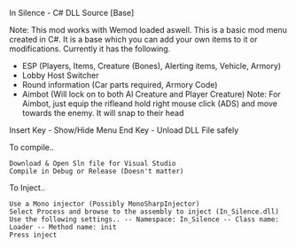In Silence - C# DLL Source [Base]

Note: This mod works with Wemod loaded aswell.
This is a basic mod menu created in C#. It is a base which you can add your own items to it or modifications. Currently it has the following.

 - ESP (Players, Items, Creature (Bones), Alerting items, Vehicle, Armory)
 - Lobby Host Switcher
 - Round information (Car parts required, Armory Code)
 - Aimbot (Will lock on to both AI Creature and Player Creature)
 Note: For Aimbot, just equip the rifleand hold right mouse click (ADS) and move towards the enemy. It will snap to their head
 
Insert Key - Show/Hide Menu 
End Key - Unload DLL File safely

To compile..

    Download & Open Sln file for Visual Studio
    Compile in Debug or Release (Doesn't matter)

To Inject..

    Use a Mono injector (Possibly MonoSharpInjector)
    Select Process and browse to the assembly to inject (In_Silence.dll)
    Use the following settings.. -- Namespace: In_Silence -- Class name: Loader -- Method name: init
    Press inject
